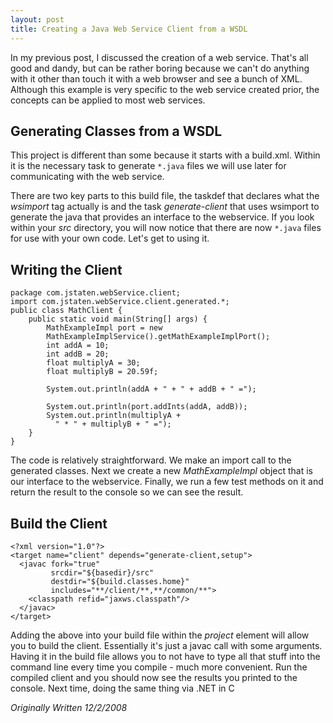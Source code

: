 ```yaml
---
layout: post
title: Creating a Java Web Service Client from a WSDL
---
```


In my previous post, I discussed the creation
of a web service. That's all good and dandy, but can be rather boring because we
can't do anything with it other than touch it with a web browser and see a bunch
of XML. Although this example is very specific to the web service created
prior, the concepts can be applied to most web services.

Generating Classes from a WSDL
---

This project is different than some because it starts
with a build.xml. Within it is the necessary task to generate `*.java` files we
will use later for communicating with the web service.
    <?xml version="1.0"?>
    <!--build.xml WebService Client Example by Jason Staten-->
    <project basedir="." default="client" name="MathServiceExample">
      <property environment="env"/>
      <property name="lib.home" value="${env.JAXWS_HOME}/lib"/>
      <property name="build.home" value="${basedir}/build"/>
      <property name="build.classes.home" value="${build.home}/classes"/>
      <path id="jaxws.classpath">
        <pathelement location="${java.home}/../lib/tools.jar"/>
        <fileset dir="${lib.home}">
          <include name="*.jar"/>
          <exclude name="j2ee.jar"/>
        </fileset>
      </path>
      <taskdef name="wsimport" classname="com.sun.tools.ws.ant.WsImport">
        <classpath refid="jaxws.classpath"/>
      </taskdef>
      <target name="setup">
        <mkdir dir="${build.home}"/>
        <mkdir dir="${build.classes.home}"/>
      </target>
      <target name="generate-client">
        <wsimport debug="true"
                  verbose="${verbose}"
                  keep="true"
                  sourcedestdir="${basedir}/src"
                  package="com.jstaten.webService.client.generated"
                  wsdl="http://localhost:7070/MathExample/MathService?wsdl"
                  xnocompile="true">
    </wsimport>
      </target>
      <target name="client" depends="generate-client,setup">
        <javac  fork="true"
                srcdir="${basedir}/src"
                destdir="${build.classes.home}"
                includes="**/client/**,**/common/**">
          <classpath refid="jaxws.classpath"/>
        </javac>
      </target>
      <target name="clean">
        <delete dir="${build.home}" includeEmptyDirs="true"/>
      </target>
    </project>

There are two key parts to this build file, the taskdef that declares what the *wsimport*
tag actually is and the task *generate-client* that uses wsimport to
generate the java that provides an interface to the webservice. If you look
within your *src* directory, you will now notice that there are now
`*.java` files for use with your own code. Let's get to using it.

Writing the Client
---

    package com.jstaten.webService.client;
    import com.jstaten.webService.client.generated.*;
    public class MathClient {
        public static void main(String[] args) {
            MathExampleImpl port = new
            MathExampleImplService().getMathExampleImplPort();
            int addA = 10;
            int addB = 20;
            float multiplyA = 30;
            float multiplyB = 20.59f;
            
            System.out.println(addA + " + " + addB + " =");
            
            System.out.println(port.addInts(addA, addB));
            System.out.println(multiplyA +
              " * " + multiplyB + " =");
        }
    }
        
        
 
The code is relatively straightforward. We make an import call to
the generated classes. Next we create a new *MathExampleImpl* object
that is our interface to the webservice. Finally, we run a few test methods
on it and return the result to the console so we can see the result.

Build the Client
---

    <?xml version="1.0"?>
    <target name="client" depends="generate-client,setup">
      <javac fork="true"
             srcdir="${basedir}/src"
             destdir="${build.classes.home}"
             includes="**/client/**,**/common/**">
        <classpath refid="jaxws.classpath"/>
      </javac>
    </target>

Adding the above into your build file within the *project* element will allow
you to build the client. Essentially it's just a javac call with some
arguments. Having it in the build file allows you to not have to type all
that stuff into the command line every time you compile - much more
convenient. Run the compiled client and you should now see the results you
printed to the console. Next time, doing the same thing via .NET in C

*Originally Written 12/2/2008*

